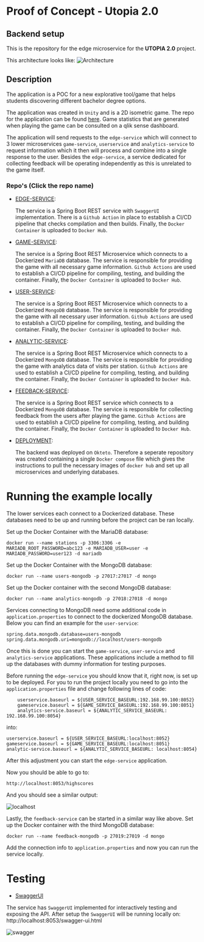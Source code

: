 # Proof of Concept - Utopia 2.0
## Backend setup

This is the repository for the edge microservice for the **UTOPIA 2.0** project.

This architecture looks like:
![Architecture](https://user-images.githubusercontent.com/74854941/212564316-a6d3f4fb-cc44-4343-9acc-cf29e612ec1b.png)

## Description
The application is a POC for a new explorative tool/game that helps students discovering different bachelor degree options.

The application was created in `Unity` and is a 2D isometric game. The repo for the application can be found [here](https://github.com/KevinVandeputte-TM/utopia). Game statistics that are generated when playing the game can be consulted on a qlik sense dashboard. 

The application will send requests to the `edge-service` which will connect to 3 lower microservices `game-service`, `userservice` and `analytics-service` to request information which it then will process and combine into a single response to the user. Besides the `edge-service`, a service dedicated for collecting feedback will be operating independently as this is unrelated to the game itself.

### Repo's (Click the repo name)
- [EDGE-SERVICE](https://github.com/KevinVandeputte-TM/utopia_edgeservice):

  The service is a Spring Boot REST service with `SwaggerUI` implementation. There is a `Github Action` in place to establish a CI/CD pipeline that checks compilation and then builds. Finally, the `Docker Container` is uploaded to `Docker Hub`.


- [GAME-SERVICE](https://github.com/KevinVandeputte-TM/utopia_game-service):

  The service is a Spring Boot REST Microservice which connects to a Dockerized `MariaDB` database. The service is responsible for providing the game with all necessary game information. `Github Actions` are used to establish a CI/CD pipeline for compiling, testing, and building the container. Finally, the `Docker Container` is uploaded to `Docker Hub`.


- [USER-SERVICE](https://github.com/KevinVandeputte-TM/utopia_userservice):

  The service is a Spring Boot REST Microservice which connects to a Dockerized `MongoDB` database. The service is responsible for providing the game with all necessary user information. `Github Actions` are used to establish a CI/CD pipeline for compiling, testing, and building the container. Finally, the `Docker Container` is uploaded to `Docker Hub`.


- [ANALYTIC-SERVICE](https://github.com/KevinVandeputte-TM/utopia_analytic-service):

  The service is a Spring Boot REST Microservice which connects to a Dockerized `MongoDB` database. The service is responsible for providing the game with analytics data of visits per station. `Github Actions` are used to establish a CI/CD pipeline for compiling, testing, and building the container. Finally, the `Docker Container` is uploaded to `Docker Hub`.
  
- [FEEDBACK-SERVICE](https://github.com/KevinVandeputte-TM/utopia_feedback-service):

  The service is a Spring Boot REST service which connects to a Dockerized `MongoDB` database. The service is responsible for collecting feedback from the users after playing the game. `Github Actions` are used to establish a CI/CD pipeline for compiling, testing, and building the container. Finally, the `Docker Container` is uploaded to `Docker Hub`.

- [DEPLOYMENT](https://github.com/KevinVandeputte-TM/utopia_microservices-docker-compose):

  The backend was deployed on `Okteto`. Therefore a seperate repository was created containing a single `Docker compose` file which gives the instructions to pull the necessary images of `docker hub` and set up all microservices and underlying databases.

# Running the example locally

The lower services each connect to a Dockerized database. These databases need to be up and running before the project can be ran locally.

Set up the Docker Container with the MariaDB database:
``` pwsh
docker run --name stations -p 3306:3306 -e MARIADB_ROOT_PASSWORD=abc123 -e MARIADB_USER=user -e MARIADB_PASSWORD=user123 -d mariadb
```

Set up the Docker Container with the MongoDB database:
``` pwsh
docker run --name users-mongodb -p 27017:27017 -d mongo 
```

Set up the Docker container with the second MongoDB database:
``` pwsh
docker run --name analytics-mongodb -p 27018:27018 -d mongo 
```

Services connecting to MongoDB need some additional code in `application.properties` to connect to the dockerized MongoDB database. Below you can find an example for the `user-service`:
``` pwsh
spring.data.mongodb.database=users-mongodb
spring.data.mongodb.uri=mongodb://localhost/users-mongodb
```

Once this is done you can start the `game-service`, `user-service` and `analytics-service` applications. These applications include a method to fill up the databases with dummy information for testing purposes.

Before running the `edge-service` you should know that it, right now, is set up to be deployed. For you to run the project locally you need to go into the `application.properties` file and change following lines of code:
``` pwsh
    userservice.baseurl = ${USER_SERVICE_BASEURL:192.168.99.100:8052}
    gameservice.baseurl = ${GAME_SERVICE_BASEURL:192.168.99.100:8051}
    analytics-service.baseurl = ${ANALYTIC_SERVICE_BASEURL: 192.168.99.100:8054}
```
into:
``` pwsh
userservice.baseurl = ${USER_SERVICE_BASEURL:localhost:8052}
gameservice.baseurl = ${GAME_SERVICE_BASEURL:localhost:8051}
analytic-service.baseurl = ${ANALYTIC_SERVICE_BASEURL: localhost:8054}

```

After this adjustment you can start the `edge-service` application.

Now you should be able to go to:
``` pwsh
http://localhost:8053/highscores
```
And you should see a similar output:

![localhost](https://user-images.githubusercontent.com/58487061/210269210-9888dbc5-2f13-4348-8256-a6a2cd4dbd22.png)

Lastly, the `feedback-service` can be started in a similar way like above. Set up the Docker container with the third MongoDB database:
``` pwsh
docker run --name feedback-mongodb -p 27019:27019 -d mongo
```
Add the connection info to `application.properties` and now you can run the service locally.

# Testing

- [SwaggerUI](https://swagger.io/tools/swagger-ui/)

The service has `SwaggerUI` implemented for interactively testing and exposing the API. After setup the `SwaggerUI` will be running locally on: http://localhost:8053/swagger-ui.html

![swagger](https://user-images.githubusercontent.com/58487061/210269308-b9232468-ade5-4180-bbbd-b2c9717880b1.png)
